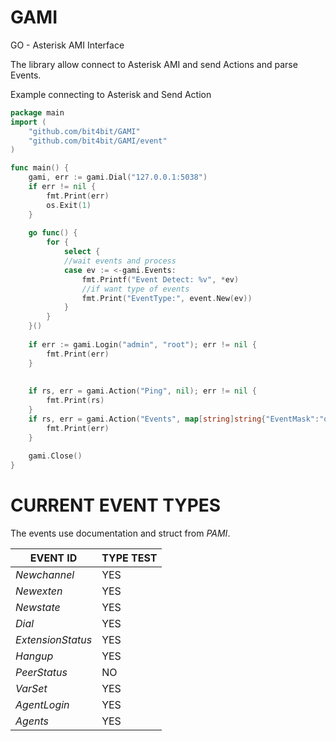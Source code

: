 GAMI
====

GO - Asterisk AMI Interface

The library allow connect to Asterisk AMI and send Actions and
parse Events.

Example connecting to Asterisk and Send Action

```go
package main
import (
	"github.com/bit4bit/GAMI"
	"github.com/bit4bit/GAMI/event"
)

func main() {
	gami, err := gami.Dial("127.0.0.1:5038")
	if err != nil {
		fmt.Print(err)
		os.Exit(1)
	}
	
	go func() {
		for {
			select {
			//wait events and process
			case ev := <-gami.Events:
				fmt.Printf("Event Detect: %v", *ev)
				//if want type of events
				fmt.Print("EventType:", event.New(ev))
			}
		}
	}()
	
	if err := gami.Login("admin", "root"); err != nil {
		fmt.Print(err)
	}
	
	
	if rs, err = gami.Action("Ping", nil); err != nil {
		fmt.Print(rs)
	}
	if rs, err = gami.Action("Events", map[string]string{"EventMask":"on"}); err != nil {
		fmt.Print(err)
	}
	
	gami.Close()
}
```



CURRENT EVENT TYPES
====

The events use documentation and struct from *PAMI*.

EVENT ID          | TYPE TEST  
----------------  | ---------- 
*Newchannel*      | YES
*Newexten*        | YES
*Newstate*        | YES 
*Dial*            | YES 
*ExtensionStatus* | YES 
*Hangup*          | YES 
*PeerStatus*      | NO 
*VarSet*          | YES 
*AgentLogin*      | YES
*Agents*          | YES

